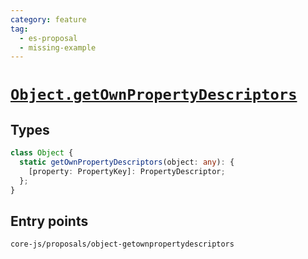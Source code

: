 ```yaml
---
category: feature
tag:
  - es-proposal
  - missing-example
---
```


# [`Object.getOwnPropertyDescriptors`](https://github.com/tc39/proposal-object-getownpropertydescriptors)

## Types

```ts
class Object {
  static getOwnPropertyDescriptors(object: any): {
    [property: PropertyKey]: PropertyDescriptor;
  };
}
```

## Entry points

```
core-js/proposals/object-getownpropertydescriptors
```
